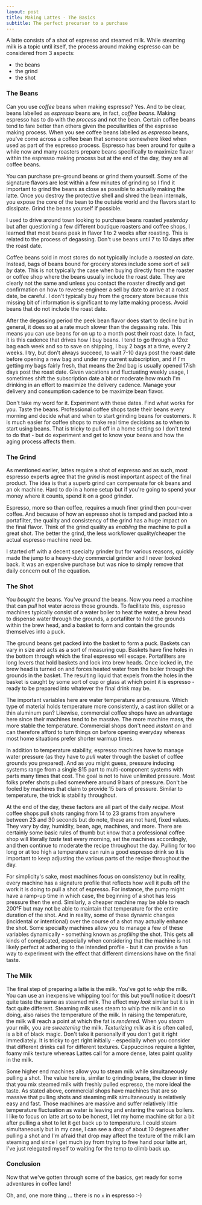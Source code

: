 ```yaml
---
layout: post
title: Making Lattes - The Basics
subtitle: The perfect precursor to a purchase
---
```


A latte consists of a shot of espresso and steamed milk. While steaming milk is a topic until itself, the process around making espresso can be considered from 3 aspects:

- the beans
- the grind
- the shot

### The Beans

Can you use _coffee_ beans when making espresso? Yes. And to be clear, beans labelled as _espresso_ beans are, in fact, _coffee beans._ Making espresso has to do with the _process_ and not the bean. Certain coffee beans tend to fare better than others given the peculiarities of the espresso making process. When you see coffee beans labelled as _espresso_ beans, you've come across a coffee bean that someone somewhere liked when used as part of the espresso process. Espresso has been around for quite a while now and many roasters prepare beans specifically to maximize flavor within the espresso making process but at the end of the day, they are all coffee beans.

You can purchase pre-ground beans or grind them yourself. Some of the signature flavors are lost within a few minutes of grinding so I find it important to grind the beans as close as possible to actually making the latte. Once you destroy the protective shell and shred the bean internals, you expose the core of the bean to the outside world and the flavors start to dissipate. Grind the beans yourself if possible.

I used to drive around town looking to purchase beans roasted _yesterday_ but after questioning a few different boutique roasters and coffee shops, I learned that most beans peak in flavor 1 to 2 weeks after roasting. This is related to the process of degassing. Don't use beans until 7 to 10 days after the roast date.

Coffee beans sold in most stores do not typically include a _roasted on_ date. Instead, bags of beans bound for grocery stores include some sort of _sell by_ date. This is not typically the case when buying directly from the roaster or coffee shop where the beans usually include the roast date. They are clearly not the same and unless you contact the roaster directly and get confirmation on how to reverse engineer a sell by date to arrive at a roast date, be careful. I don't typically buy from the grocery store because this missing bit of information is significant to my latte making process. Avoid beans that do not include the roast date.

After the degassing period the peek bean flavor does start to decline but in general, it does so at a rate much slower than the degassing rate. This means you can use beans for on up to a month post their roast date. In fact, it is this cadence that drives how I buy beans. I tend to go through a 12oz bag each week and so to save on shipping, I buy 2 bags at a time, every 2 weeks. I try, but don't always succeed, to wait 7-10 days post the roast date before opening a new bag and under my current subscription, and if I'm getting my bags fairly fresh, that means the 2nd bag is usually opened 17ish days post the roast date. Given vacations and fluctuating weekly usage, I sometimes shift the subscription date a bit or moderate how much I'm drinking in an effort to maximize the delivery cadence. Manage your delivery and consumption cadence to be maximize bean flavor.

Don't take my word for it. Experiment with these dates. Find what works for you. Taste the beans. Professional coffee shops taste their beans every morning and decide what and when to start grinding beans for customers. It is much easier for coffee shops to make real time decisions as to when to start using beans. That is tricky to pull off in a home setting so I don't tend to do that - but do experiment and get to know your beans and how the aging process affects them.

### The Grind

As mentioned earlier, lattes require a shot of espresso and as such, most espresso experts agree that the _grind_ is most important aspect of the final product. The idea is that a superb grind can compensate for ok beans and an ok machine. Hard to do in a home setup but if you're going to spend your money where it counts, spend it on a good grinder.

Espresso, more so than coffee, requires a much finer grind then pour-over coffee. And because of how an espresso shot is tamped and packed into a portafilter, the quality and consistency of the grind has a huge impact on the final flavor. Think of the grind quality as _enabling_ the machine to pull a great shot. The better the grind, the less work/lower quality/cheaper the actual espresso machine need be.

I started off with a decent specialty grinder but for various reasons, quickly made the jump to a heavy-duty commercial grinder and I never looked back. It was an expensive purchase but was nice to simply remove that daily concern out of the equation.

### The Shot

You _bought_ the beans. You've _ground_ the beans. Now you need a machine that can _pull_ hot water across those grounds. To facilitate this, espresso machines typically consist of a water boiler to heat the water, a brew head to dispense water through the grounds, a portafilter to hold the grounds within the brew head, and a basket to form and contain the grounds themselves into a puck.

The ground beans get packed into the basket to form a puck. Baskets can vary in size and acts as a sort of measuring cup. Baskets have fine holes in the bottom through which the final espresso will escape. Portafilters are long levers that hold baskets and lock into brew heads. Once locked in, the brew head is turned on and forces heated water from the boiler through the grounds in the basket. The resulting liquid that expels from the holes in the basket is caught by some sort of cup or glass at which point it is espresso - ready to be prepared into whatever the final drink may be.

The important variables here are water temperature and pressure. Which type of material holds temperature more consistently, a cast iron skillet or a thin aluminum pan? Likewise, commercial coffee shops have an advantage here since their machines tend to be massive. The more machine mass, the more stable the temperature. Commercial shops don't need _instant on_ and can therefore afford to turn things on before opening everyday whereas most home situations prefer shorter warmup times.

In addition to temperature stability, espresso machines have to manage water pressure (as they have to _pull_ water through the basket of coffee grounds you prepared). And as you might guess, pressure inducing systems range from a single $15 part to multi-component systems with parts many times that cost. The goal is not to have unlimited pressure. Most folks prefer shots pulled somewhere around 9 bars of pressure. Don't be fooled by machines that claim to provide 15 bars of pressure. Similar to temperature, the trick is stability throughout.

At the end of the day, these factors are all part of the daily _recipe_. Most coffee shops pull shots ranging from 14 to 23 grams from anywhere between 23 and 30 seconds but do note, these are not hard, fixed values. They vary by day, humidity, bean, age, machines, and more. There are certainly some basic rules of thumb but know that a professional coffee shop will literally _taste_ test every morning, set the machines accordingly, and then continue to moderate the recipe throughout the day. Pulling for too long or at too high a temperature can ruin a good espresso drink so it is important to keep adjusting the various parts of the recipe throughout the day.

For simplicity's sake, most machines focus on consistency but in reality, every machine has a signature profile that reflects how well it pulls off the work it is doing to pull a shot of espresso. For instance, the pump might have a ramp-up time in which case, the beginning of a shot has less pressure then the end. Similarly, a cheaper machine may be able to reach 200&deg;F but may not be able to maintain that temperature for the entire duration of the shot. And in reality, some of these dynamic changes (incidental or intentional) over the course of a shot may actually enhance the shot. Some specialty machines allow you to manage a few of these variables dynamically - something known as _profiling_ the shot. This gets all kinds of complicated, especially when considering that the machine is not likely perfect at adhering to the intended profile - but it can provide a fun way to experiment with the effect that different dimensions have on the final taste.

### The Milk

The final step of preparing a latte is the milk. You've got to _whip_ the milk. You can use an inexpensive whipping tool for this but you'll notice it doesn't quite taste the same as steamed milk. The effect may _look_ similar but it is in fact quite different. Steaming milk uses steam to whip the milk and in so doing, also raises the temperature of the milk. In raising the temperature, the milk will reach a point at which the fat is _rendered._ When you _steam_ your milk, you are _sweetening_ the milk. _Texturizing milk_ as it is often called, is a bit of black magic. Don't take it personally if you don't get it right immediately. It is tricky to get right initially - especially when you consider that different drinks call for different textures. Cappuccinos require a lighter, foamy milk texture whereas Lattes call for a more dense, latex paint quality in the milk.

Some higher end machines allow you to steam milk while simultaneously pulling a shot. The value here is, similar to grinding beans, the closer in time that you mix steamed milk with freshly pulled espresso, the more ideal the taste. As stated above, commercial shops have machines that are so massive that pulling shots and steaming milk simultaneously is relatively easy and fast. Those machines are massive and suffer relatively little temperature fluctuation as water is leaving and entering the various boilers. I like to focus on latte art so to be honest, I let my home machine sit for a bit after pulling a shot to let it get back up to temperature. I could steam simultaneously but in my case, I can see a drop of about 10 degrees after pulling a shot and I'm afraid that drop may affect the texture of the milk I am steaming and since I get much joy from trying to free hand pour latte art, I've just relegated myself to waiting for the temp to climb back up.

### Conclusion

Now that we've gotten through some of the basics, get ready for some adventures in coffee land!

Oh, and, one more thing &hellip; there is no `x` in espresso :-)
